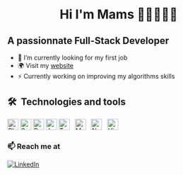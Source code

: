 ### <h1 align="center">Hi I'm Mams 👋🏾👨🏾‍💻</h1>

<h2>A passionnate Full-Stack Developer</h2>

- 🔭 I’m currently looking for my first job
- 🌍 Visit my <a href="https://mams-sy.vercel.app">website</a>
- ⚡️ Currently working on improving my algorithms skills

## 🛠  Technologies and tools

<p align="left">
<img src="https://img.shields.io/badge/PHP-777BB4?style=for-the-badge&logo=php&logoColor=white" alt="Php logo" title="Php" height="25" />
<img src="https://img.shields.io/badge/symfony-%2300843e.svg?style=for-the-badge&logo=symfony&logoColor=white" alt="Symfony logo" title="Symfony" height="25" />
<img src="https://img.shields.io/badge/React-20232A?style=for-the-badge&logo=react&logoColor=61DAFB" alt="React logo" title="React" height="25" />
<img src="https://img.shields.io/badge/JavaScript-F7DF1E?style=for-the-badge&logo=javascript&logoColor=black" alt="JavaScript logo" title="JavaScript" height="25" />
<img src="https://img.shields.io/badge/TypeScript-007ACC?style=for-the-badge&logo=typescript&logoColor=white" alt="TypeScript logo" title="TypeScript" height="25" />
&nbsp;
<img src="https://img.shields.io/badge/MySQL-00000F?style=for-the-badge&logo=mysql&logoColor=white" alt="MySql logo" title="MySql" height="25" />
&nbsp;
<img src="https://img.shields.io/badge/Node.js-43853D?style=for-the-badge&logo=node.js&logoColor=white" alt="Node.js logo" title="Node.js" height="25" />
&nbsp;
<img src="https://img.shields.io/badge/VS%20Code-282C34?logo=visual-studio-code&logoColor=007ACC" alt="Visual Studio Code logo" title="Visual Studio Code" height="25" />
&nbsp;
</p>

### 📫 Reach me at

<a href="https://www.linkedin.com/in/mamadou-sy/"><img src="https://img.shields.io/badge/LinkedIn-0077B5?style=for-the-badge&logo=linkedin&logoColor=white" alt="LinkedIn"></a>

